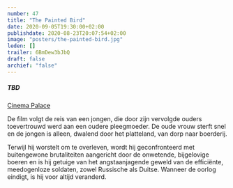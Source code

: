 ```yaml
---
number: 47
title: "The Painted Bird"
date: 2020-09-05T19:30:00+02:00
publishdate: 2020-08-23T20:07:54+02:00
image: "posters/the-painted-bird.jpg"
leden: []
trailer: 6BmDew3bJbQ
draft: false
archief: "false"
---
```


##### TBD

[Cinema Palace](https://cinema-palace.be/nl/film/briff-painted-bird)

De film volgt de reis van een jongen, die door zijn vervolgde ouders toevertrouwd
werd aan een oudere pleegmoeder. De oude vrouw sterft snel en de jongen is alleen,
dwalend door het platteland, van dorp naar boerderij.
<!--more-->
Terwijl hij worstelt om te overleven, wordt hij geconfronteerd met buitengewone
brutaliteiten aangericht door de onwetende, bijgelovige boeren en is hij getuige
van het angstaanjagende geweld van de efficiënte, meedogenloze soldaten, zowel
Russische als Duitse. Wanneer de oorlog eindigt, is hij voor altijd veranderd.
